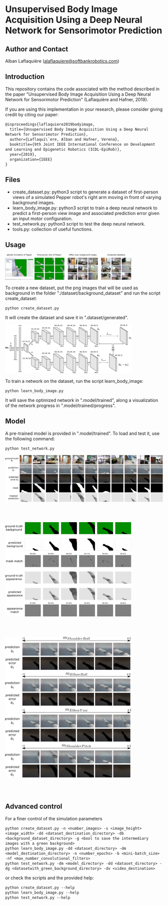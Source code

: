 # Unsupervised Body Image Acquisition Using a Deep Neural Network for Sensorimotor Prediction

## Author and Contact
Alban Laflaquière (alaflaquiere@softbankrobotics.com)


## Introduction
This repository contains the code associated with the method described in the paper "Unsupervised Body Image Acquisition Using a Deep Neural Network for Sensorimotor Prediction" (Laflaquière and Hafner, 2019).

If you are using this implementation in your research, please consider giving credit by citing our paper:

    @inproceedings{laflaquiere2019bodyimage,
      title={Unsupervised Body Image Acquisition Using a Deep Neural Network for Sensorimotor Prediction},
      author={Laflaqui\`ere, Alban and Hafner, Verena},
      booktitle={9th Joint IEEE International Conference on Development and Learning and Epigenetic Robotics (ICDL-EpiRob)},
      year={2019},
      organization={IEEE}
    }


## Files
* create_dataset.py: python3 script to generate a dataset of first-person views of a simulated Pepper robot's right arm moving in front of varying background images.
* learn_body_image.py: python3 script to train a deep neural network to predict a first-person view image and associated prediction error given an input motor configuration.
* test_network.py: python3 script to test the deep neural network.
* tools.py: collection of useful functions.

## Usage

<img src="illustrations/dataset.png" width="80%">

To create a new dataset, put the png images that will be used as background in the folder "./dataset/background_dataset" and run the script create_dataset:
```
python create_dataset.py
```
It will create the dataset and save it in ".dataset/generated".

<img src="illustrations/network.png" width="80%">

To train a network on the dataset, run the script learn_body_image:
```
python learn_body_image.py
```
It will save the optimized network in ".model/trained", along a visualization of the network progress in ".model/trained/progress".


## Model
A pre-trained model is provided in ".model/trained". To load and test it, use the following command:
```
python test_network.py
```

<img src="illustrations/results.png">

<br/><br/>

<img src="illustrations/quantitative_evaluation.png" width="80%">

<br/><br/>

<img src="illustrations/results2.png" width="80%">

<br/><br/>

## Advanced control
For a finer control of the simulation parameters
```
python create_dataset.py -n <number_images> -s <image_height> <image_width> -dd <dataset_destination_directory> -db <background_dataset_directory> -g <bool to save the intermediary images with a green background>
python learn_body_image.py -dd <dataset_directory> -dm <model_destination_directory> -n <number_epochs> -b <mini-batch_size> -nf <max_number_convolutional_filters>
python test_network.py -dm <model_directory> -dd <dataset_directory> -dg <datasetwith_green_background_directory> -dv <video_destination>
```
or check the scripts and the provided help:
```
python create_dataset.py --help
python learn_body_image.py --help
python test_network.py --help
```

